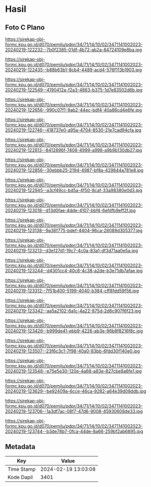 # Hasil

## Foto C Plano

https://sirekap-obj-formc.kpu.go.id/d070/pemilu/pdpr/34/71/14/10/02/3471141002023-20240219-122232--7b0f2385-01df-4b72-ab2a-84724109e8ba.jpg

https://sirekap-obj-formc.kpu.go.id/d070/pemilu/pdpr/34/71/14/10/02/3471141002023-20240219-122435--b88b63b1-8cb4-4489-acd4-576f113b1903.jpg

https://sirekap-obj-formc.kpu.go.id/d070/pemilu/pdpr/34/71/14/10/02/3471141002023-20240219-122549--4190412a-f2a3-4863-b375-1d7e83502d6b.jpg

https://sirekap-obj-formc.kpu.go.id/d070/pemilu/pdpr/34/71/14/10/02/3471141002023-20240219-122656--990c07f1-9ab2-44ec-bdf4-40a86cd4e6fe.jpg

https://sirekap-obj-formc.kpu.go.id/d070/pemilu/pdpr/34/71/14/10/02/3471141002023-20240219-122746--418737e0-a95a-4704-8530-21e7cad94cfa.jpg

https://sirekap-obj-formc.kpu.go.id/d070/pemilu/pdpr/34/71/14/10/02/3471141002023-20240219-122813--8412896f-7408-4999-a998-a9b9b130db27.jpg

https://sirekap-obj-formc.kpu.go.id/d070/pemilu/pdpr/34/71/14/10/02/3471141002023-20240219-122856--30ebbb25-2194-4987-bf8a-429844a781e8.jpg

https://sirekap-obj-formc.kpu.go.id/d070/pemilu/pdpr/34/71/14/10/02/3471141002023-20240219-122945--a3cf49cc-bd5a-4f50-8caf-33a98380e0d3.jpg

https://sirekap-obj-formc.kpu.go.id/d070/pemilu/pdpr/34/71/14/10/02/3471141002023-20240219-123018--d13d0fae-4dde-4107-bbf4-6efdfb9eff2f.jpg

https://sirekap-obj-formc.kpu.go.id/d070/pemilu/pdpr/34/71/14/10/02/3471141002023-20240219-123138--9a36f775-bdef-4404-96ca-26089d305377.jpg

https://sirekap-obj-formc.kpu.go.id/d070/pemilu/pdpr/34/71/14/10/02/3471141002023-20240219-123213--d3e127d1-19c7-4c0a-83a1-df3d71aa0e5a.jpg

https://sirekap-obj-formc.kpu.go.id/d070/pemilu/pdpr/34/71/14/10/02/3471141002023-20240219-123244--d4301cc4-40c8-4c38-a2de-b3e71db7afae.jpg

https://sirekap-obj-formc.kpu.go.id/d070/pemilu/pdpr/34/71/14/10/02/3471141002023-20240219-123312--7f51b400-5199-4040-b384-cff8fdd59f56.jpg

https://sirekap-obj-formc.kpu.go.id/d070/pemilu/pdpr/34/71/14/10/02/3471141002023-20240219-123342--aa5a2102-6a1c-4a22-875d-2d6c907f6f23.jpg

https://sirekap-obj-formc.kpu.go.id/d070/pemilu/pdpr/34/71/14/10/02/3471141002023-20240219-123426--b999de41-ebb9-4226-ab3e-96b8f8216f8c.jpg

https://sirekap-obj-formc.kpu.go.id/d070/pemilu/pdpr/34/71/14/10/02/3471141002023-20240219-123507--23f6c3c1-7f98-40a0-83bb-6fdd30f140e0.jpg

https://sirekap-obj-formc.kpu.go.id/d070/pemilu/pdpr/34/71/14/10/02/3471141002023-20240219-123548--e75e5e30-120e-4a68-a83e-827cbe8a6fe1.jpg

https://sirekap-obj-formc.kpu.go.id/d070/pemilu/pdpr/34/71/14/10/02/3471141002023-20240219-123629--be92409a-6cce-46ca-9282-a64e39d08ddb.jpg

https://sirekap-obj-formc.kpu.go.id/d070/pemilu/pdpr/34/71/14/10/02/3471141002023-20240219-123706--1a3df7ac-08f7-47d6-9008-45930608de33.jpg

https://sirekap-obj-formc.kpu.go.id/d070/pemilu/pdpr/34/71/14/10/02/3471141002023-20240219-123744--b3de78b7-0fca-44de-8a66-259bf2ab6895.jpg


## Metadata

| Key        | Value               |
| ---------- | ------------------- |
| Time Stamp | 2024-02-19 13:03:08 |
| Kode Dapil | 3401                |



